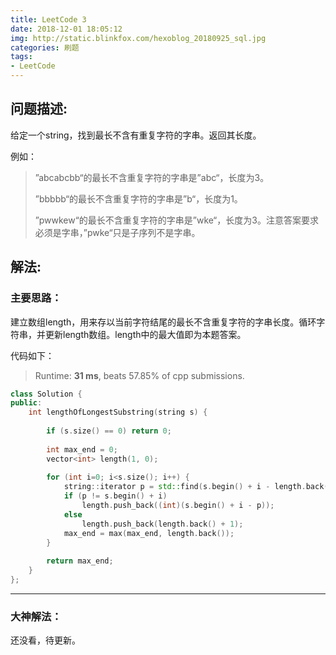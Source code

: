 ```yaml
---
title: LeetCode 3
date: 2018-12-01 18:05:12
img: http://static.blinkfox.com/hexoblog_20180925_sql.jpg
categories: 刷题
tags:
- LeetCode
---
```


## 问题描述:

给定一个string，找到最长不含有重复字符的字串。返回其长度。

例如：

> ”abcabcbb“的最长不含重复字符的字串是”abc“，长度为3。
>
> ”bbbbb“的最长不含重复字符的字串是”b“，长度为1。
>
> ”pwwkew“的最长不含重复字符的字串是”wke“，长度为3。注意答案要求必须是字串，”pwke“只是子序列不是字串。

## 解法:

### 主要思路：

建立数组length，用来存以当前字符结尾的最长不含重复字符的字串长度。循环字符串，并更新length数组。length中的最大值即为本题答案。

代码如下：

> Runtime: **31 ms**, beats 57.85% of cpp submissions.

```cpp
class Solution {
public:
    int lengthOfLongestSubstring(string s) {
        
        if (s.size() == 0) return 0;
        
        int max_end = 0;
        vector<int> length(1, 0);
        
        for (int i=0; i<s.size(); i++) {
            string::iterator p = std::find(s.begin() + i - length.back(), s.begin() + i, s[i]);
            if (p != s.begin() + i)
                length.push_back((int)(s.begin() + i - p));
            else
                length.push_back(length.back() + 1);
            max_end = max(max_end, length.back());
        }
        
        return max_end;
    }
};
```

---

### 大神解法：

还没看，待更新。